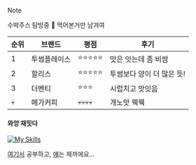 > [!Note]
> 수박주스 탐방중 🍉
> 먹어본거만 남겨여


| 순위 | 브랜드 | 평점 | 후기 |
|----------|----------|----------|----------|
| 1 | 투썸플레이스   | ⭐⭐⭐⭐⭐ | 맛은 잇는데 좀 비쌈 |
| 2 | 할리스   | ⭐⭐⭐⭐⭐ | 투썸보다 양이 더 많은 듯! |
| 3 | 더벤티   | ⭐⭐⭐ | 시럽치고 맛잇음 |
| 💀 | 메가커피 | 💀💀💀💀 | 개노맛 웩웩 |

#### 와앙 재밋다
[![My Skills](https://skillicons.dev/icons?i=flutter,next,tailwind,vue,django)](https://skillicons.dev)

<a href="https://velog.io/@de-quei/posts">여기서</a> 공부하고,
<a href="https://github.com/suk-6">얘</a>는 제꺼에요...
